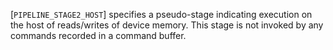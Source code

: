[`PIPELINE_STAGE2_HOST`] specifies a pseudo-stage indicating
execution on the host of reads/writes of device memory.
This stage is not invoked by any commands recorded in a command buffer.